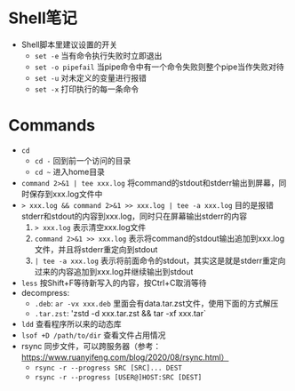 # Shell笔记

- Shell脚本里建议设置的开关
  - `set -e` 当有命令执行失败时立即退出
  - `set -o pipefail` 当pipe命令中有一个命令失败则整个pipe当作失败对待
  - `set -u` 对未定义的变量进行报错
  - `set -x` 打印执行的每一条命令

# Commands

- `cd`
  - `cd -` 回到前一个访问的目录
  - `cd ~` 进入home目录
- `command 2>&1 | tee xxx.log` 将command的stdout和stderr输出到屏幕，同时保存到xxx.log文件中
- `> xxx.log && command 2>&1 >> xxx.log | tee -a xxx.log` 目的是报错stderr和stdout的内容到xxx.log，同时只在屏幕输出stderr的内容
  1. `> xxx.log` 表示清空xxx.log文件
  2. `command 2>&1 >> xxx.log` 表示将command的stdout输出追加到xxx.log文件，并且将stderr重定向到stdout
  3. `| tee -a xxx.log` 表示将前面命令的stdout，其实这是就是stderr重定向过来的内容追加到xxx.log并继续输出到stdout
- `less` 按Shift+F等待新写入的内容，按Ctrl+C取消等待
- decompress:
  - `.deb`: `ar -vx xxx.deb` 里面会有data.tar.zst文件，使用下面的方式解压
  - `.tar.zst`: 'zstd -d xxx.tar.zst && tar -xf xxx.tar`
- `ldd` 查看程序所以来的动态库
- `lsof +D /path/to/dir` 查看文件占用情况
- rsync 同步文件，可以跨服务器（参考：https://www.ruanyifeng.com/blog/2020/08/rsync.html）
  - `rsync -r --progress SRC [SRC]... DEST`
  - `rsync -r --progress [USER@]HOST:SRC [DEST]`

